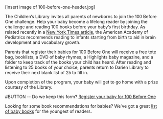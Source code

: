 [insert image of 100-before-one-header.jpg]

The Children’s Library invites all parents of newborns to join the 100 Before One challenge. Help your baby become a lifelong reader by joining the challenge and reading 100 books before your baby’s first birthday. As related recently in a [New York Times article](http://www.nytimes.com/2014/06/24/us/pediatrics-group-to-recommend-reading-aloud-to-children-from-birth.html?_r=0 "Pediatrics Recommend Reading Aloud"), the American Academy of Pediatrics recommends reading to infants starting from birth to aid in brain development and vocabulary growth.

Parents that register their babies for 100 Before One will receive a free tote bag, booklists, a DVD of baby rhymes, a Highlights baby magazine, and a folder to keep track of the books your child has heard.  After reading and listening to 25 books of your choice, parents return to Darien Library to receive their next blank list of 25 to fill in.

Upon completion of the program, your baby will get to go home with a prize courtesy of the Library.

#BUTTON -- Do we keep this form? 
[Register your baby for 100 Before One](https://dlchildrenslibrary.wufoo.com/forms/100-before-one-program/ "Register for 100 Before One")

Looking for some book recommendations for babies? We've got a great [list of baby books](/link-needed "Great books for babies") for the youngest of readers.

